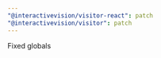 ```yaml
---
"@interactivevision/visitor-react": patch
"@interactivevision/visitor": patch
---
```


Fixed globals
